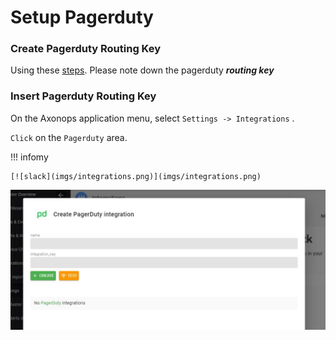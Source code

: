 # Setup Pagerduty


###  Create Pagerduty Routing Key

Using these [steps][1]. Please note down the pagerduty ***routing key***

[1]: https://support.pagerduty.com/docs/services-and-integrations


### Insert Pagerduty Routing Key

On the Axonops application menu, select `Settings -> Integrations` .

`Click` on the `Pagerduty` area.

!!! infomy 

    [![slack](imgs/integrations.png)](imgs/integrations.png)
    

[![Routing key](imgs/pagerduty-2.jpg)](imgs/pagerduty-2.jpg)

